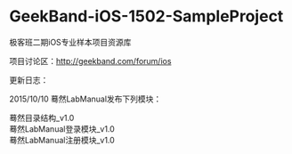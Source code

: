 # GeekBand-iOS-1502-SampleProject
极客班二期iOS专业样本项目资源库

项目讨论区：http://geekband.com/forum/ios

更新日志：

2015/10/10 蓦然LabManual发布下列模块：  

蓦然目录结构_v1.0   
蓦然LabManual登录模块_v1.0   
蓦然LabManual注册模块_v1.0   

